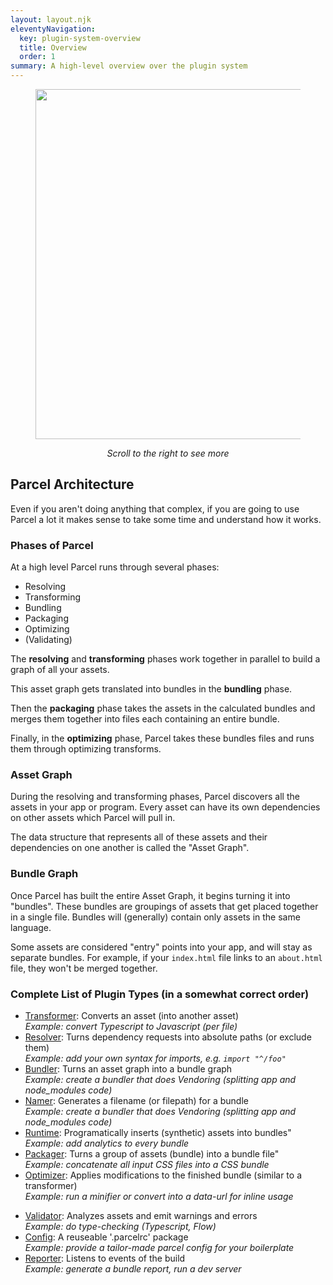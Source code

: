 ```yaml
---
layout: layout.njk
eleventyNavigation:
  key: plugin-system-overview
  title: Overview
  order: 1
summary: A high-level overview over the plugin system
---
```


<figure>
  <div style="overflow-x: auto;">
    <img class="img-plugin-diagram" style="height: 35rem; max-height: 65vh; max-width: none;" src="/assets/diagram-plugin-system.opt.png"/>
  </div>
  <figcaption style="text-align: center;">

_Scroll to the right to see more_

  </figcaption>
</figure>

## Parcel Architecture

Even if you aren't doing anything that complex, if you are going to use Parcel
a lot it makes sense to take some time and understand how it works.

### Phases of Parcel

At a high level Parcel runs through several phases:

- Resolving
- Transforming
- Bundling
- Packaging
- Optimizing
- (Validating)

The **resolving** and **transforming** phases work together in parallel to
build a graph of all your assets.

This asset graph gets translated into bundles in the **bundling** phase.

Then the **packaging** phase takes the assets in the calculated bundles and
merges them together into files each containing an entire bundle.

Finally, in the **optimizing** phase, Parcel takes these bundles files and runs
them through optimizing transforms.

### Asset Graph

During the resolving and transforming phases, Parcel discovers all the assets
in your app or program. Every asset can have its own dependencies on other
assets which Parcel will pull in.

The data structure that represents all of these assets and their dependencies
on one another is called the "Asset Graph".

### Bundle Graph

Once Parcel has built the entire Asset Graph, it begins turning it into
"bundles". These bundles are groupings of assets that get placed together in a
single file. Bundles will (generally) contain only assets in the same language.

Some assets are considered "entry" points into your app, and will stay as
separate bundles. For example, if your `index.html` file links to an
`about.html` file, they won't be merged together.

### Complete List of Plugin Types (in a somewhat correct order)

- [Transformer](/plugin-system/transformer): Converts an asset (into another asset) <br>
  _Example: convert Typescript to Javascript (per file)_
- [Resolver](/plugin-system/resolver): Turns dependency requests into absolute paths (or exclude them) <br>
  _Example: add your own syntax for imports, e.g. `import "^/foo"`_
- [Bundler](/plugin-system/bundler): Turns an asset graph into a bundle graph <br>
  _Example: create a bundler that does Vendoring (splitting app and node_modules code)_
- [Namer](/plugin-system/namer): Generates a filename (or filepath) for a bundle <br>
  _Example: create a bundler that does Vendoring (splitting app and node_modules code)_
- [Runtime](/plugin-system/runtime): Programatically inserts (synthetic) assets into bundles" <br>
  _Example: add analytics to every bundle_
- [Packager](/plugin-system/packager): Turns a group of assets (bundle) into a bundle file" <br>
  _Example: concatenate all input CSS files into a CSS bundle_
- [Optimizer](/plugin-system/optimizer): Applies modifications to the finished bundle (similar to a transformer) <br>
  _Example: run a minifier or convert into a data-url for inline usage_

<p></p> <!-- Force two lists -->

- [Validator](/plugin-system/validator): Analyzes assets and emit warnings and errors <br>
  _Example: do type-checking (Typescript, Flow)_
- [Config](/plugin-system/configuration): A reuseable '.parcelrc' package <br>
  _Example: provide a tailor-made parcel config for your boilerplate_ <br>
- [Reporter](/plugin-system/reporter): Listens to events of the build <br>
  _Example: generate a bundle report, run a dev server_
